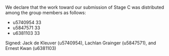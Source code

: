 We declare that the work toward our submission of Stage C was distributed among the group members as follows:

* u5740954 33
* u5847571 33
* u6381103 33

Signed: Jack de Kleuver (u5740954), Lachlan Grainger (u5847571), and Ernest Kwan (u6381103)
